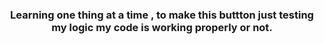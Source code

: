<h3 align=center >  Learning one thing at a time , to make this buttton just testing my logic my code is working properly or not.
</h3>
